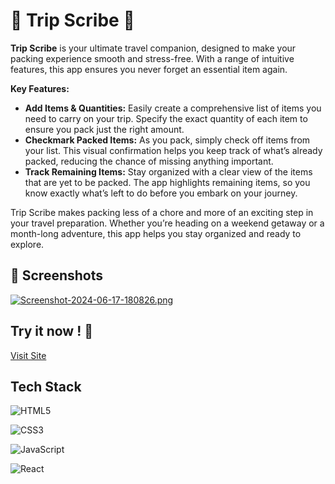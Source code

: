 
# 🌴 Trip Scribe 💼

**Trip Scribe** is your ultimate travel companion, designed to make your packing experience smooth and stress-free. With a range of intuitive features, this app ensures you never forget an essential item again.

**Key Features:**

- **Add Items & Quantities:** Easily create a comprehensive list of items you need to carry on your trip. Specify the exact quantity of each item to ensure you pack just the right amount.
- **Checkmark Packed Items:** As you pack, simply check off items from your list. This visual confirmation helps you keep track of what’s already packed, reducing the chance of missing anything important.
- **Track Remaining Items:** Stay organized with a clear view of the items that are yet to be packed. The app highlights remaining items, so you know exactly what’s left to do before you embark on your journey.

Trip Scribe makes packing less of a chore and more of an exciting step in your travel preparation. Whether you’re heading on a weekend getaway or a month-long adventure, this app helps you stay organized and ready to explore.

## 📸 Screenshots

[![Screenshot-2024-06-17-180826.png](https://i.postimg.cc/J4pSnjZC/Screenshot-2024-06-17-180826.png)](https://postimg.cc/ppnschss)

## Try it now ! 🚀

[Visit Site](https://trip-scribe.netlify.app/)


## Tech Stack

![HTML5](https://img.shields.io/badge/html5-%23E34F26.svg?style=for-the-badge&logo=html5&logoColor=white)

![CSS3](https://img.shields.io/badge/css3-%231572B6.svg?style=for-the-badge&logo=css3&logoColor=white)

![JavaScript](https://img.shields.io/badge/javascript-%23323330.svg?style=for-the-badge&logo=javascript&logoColor=%23F7DF1E)

![React](https://img.shields.io/badge/react-%2320232a.svg?style=for-the-badge&logo=react&logoColor=%2361DAFB)

